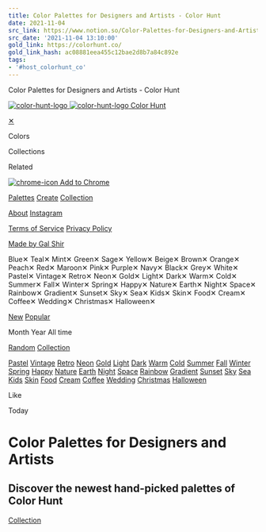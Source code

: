 ```yaml
---
title: Color Palettes for Designers and Artists - Color Hunt
date: 2021-11-04
src_link: https://www.notion.so/Color-Palettes-for-Designers-and-Artists-Color-Hunt-a7a3d243fa01452d85f5a57604f9fb6d
src_date: '2021-11-04 13:10:00'
gold_link: https://colorhunt.co/
gold_link_hash: ac08881eea455c12bae2d8b7a84c892e
tags:
- '#host_colorhunt_co'
---
```











Color Palettes for Designers and Artists - Color Hunt





























[![color-hunt-logo](/img/color-hunt-logo-tongue.svg)
![color-hunt-logo](/img/color-hunt-logo-face.svg)
Color Hunt](/)





[✕](/)



Colors



Collections



Related




[![chrome-icon](/img/color-hunt-icon-chrome.png)
Add to Chrome](//chrome.google.com/webstore/detail/hchlgfaicmddilenlflajnmomalehbom)


[Palettes](/)
[Create](/create)
[Collection](/collection)

[About](/about)
[Instagram](https://instagram.com/color.hunt)

[Terms of Service](/terms)
[Privacy Policy](/privacy)

[Made by Gal Shir](https://twitter.com/galshirart)










Blue✕
Teal✕
Mint✕
Green✕
Sage✕
Yellow✕
Beige✕
Brown✕
Orange✕
Peach✕
Red✕
Maroon✕
Pink✕
Purple✕
Navy✕
Black✕
Grey✕
White✕
Pastel✕
Vintage✕
Retro✕
Neon✕
Gold✕
Light✕
Dark✕
Warm✕
Cold✕
Summer✕
Fall✕
Winter✕
Spring✕
Happy✕
Nature✕
Earth✕
Night✕
Space✕
Rainbow✕
Gradient✕
Sunset✕
Sky✕
Sea✕
Kids✕
Skin✕
Food✕
Cream✕
Coffee✕
Wedding✕
Christmas✕
Halloween✕



[New](/)
[Popular](/popular)

Month
Year
All time

[Random](/random)
[Collection](/collection)


[Pastel](/palettes/pastel)
[Vintage](/palettes/vintage)
[Retro](/palettes/retro)
[Neon](/palettes/neon)
[Gold](/palettes/gold)
[Light](/palettes/light)
[Dark](/palettes/dark)
[Warm](/palettes/warm)
[Cold](/palettes/cold)
[Summer](/palettes/summer)
[Fall](/palettes/fall)
[Winter](/palettes/winter)
[Spring](/palettes/spring)
[Happy](/palettes/happy)
[Nature](/palettes/nature)
[Earth](/palettes/earth)
[Night](/palettes/night)
[Space](/palettes/space)
[Rainbow](/palettes/rainbow)
[Gradient](/palettes/gradient)
[Sunset](/palettes/sunset)
[Sky](/palettes/sky)
[Sea](/palettes/sea)
[Kids](/palettes/kids)
[Skin](/palettes/skin)
[Food](/palettes/food)
[Cream](/palettes/cream)
[Coffee](/palettes/coffee)
[Wedding](/palettes/wedding)
[Christmas](/palettes/christmas)
[Halloween](/palettes/halloween)















Like


Today






Color Palettes for Designers and Artists
========================================


Discover the newest hand-picked palettes of Color Hunt
------------------------------------------------------






[Collection](/collection)